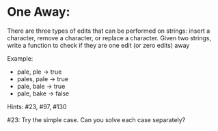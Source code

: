 # One Away:
There are three types of edits that can be performed on strings: insert a character, remove a character, or replace a character. Given two strings, write a function to check if they are one edit (or zero edits) away

Example:
* pale, ple -> true
* pales, pale -> true
* pale, bale -> true
* pale, bake -> false

Hints: #23, #97, #130

#23: Try the simple case. Can you solve each case separately?